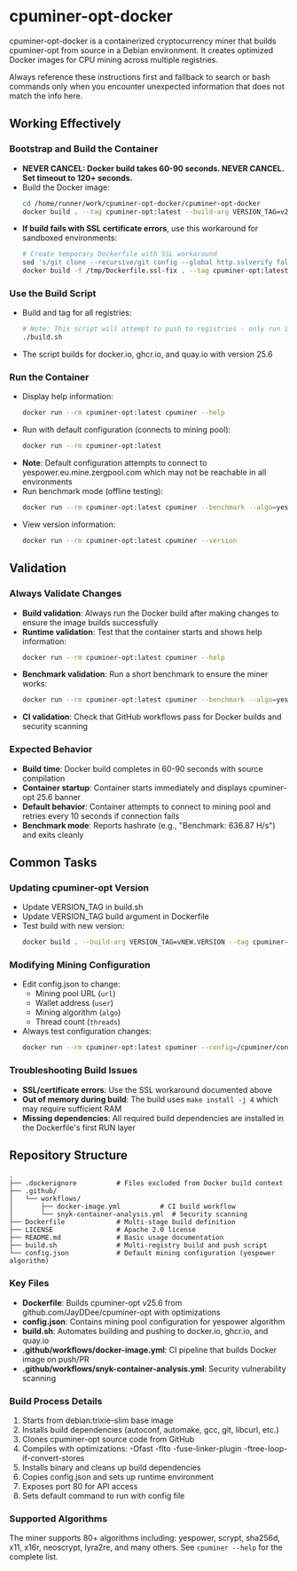 # cpuminer-opt-docker

cpuminer-opt-docker is a containerized cryptocurrency miner that builds cpuminer-opt from source in a Debian environment. It creates optimized Docker images for CPU mining across multiple registries.

Always reference these instructions first and fallback to search or bash commands only when you encounter unexpected information that does not match the info here.

## Working Effectively

### Bootstrap and Build the Container
- **NEVER CANCEL: Docker build takes 60-90 seconds. NEVER CANCEL. Set timeout to 120+ seconds.**
- Build the Docker image:
  ```bash
  cd /home/runner/work/cpuminer-opt-docker/cpuminer-opt-docker
  docker build . --tag cpuminer-opt:latest --build-arg VERSION_TAG=v25.6
  ```
- **If build fails with SSL certificate errors**, use this workaround for sandboxed environments:
  ```bash
  # Create temporary Dockerfile with SSL workaround
  sed 's/git clone --recursive/git config --global http.sslverify false \&\& git clone --recursive/' Dockerfile > /tmp/Dockerfile.ssl-fix
  docker build -f /tmp/Dockerfile.ssl-fix . --tag cpuminer-opt:latest --build-arg VERSION_TAG=v25.6
  ```

### Use the Build Script
- Build and tag for all registries:
  ```bash
  # Note: This script will attempt to push to registries - only run if you have push access
  ./build.sh
  ```
- The script builds for docker.io, ghcr.io, and quay.io with version 25.6

### Run the Container
- Display help information:
  ```bash
  docker run --rm cpuminer-opt:latest cpuminer --help
  ```
- Run with default configuration (connects to mining pool):
  ```bash
  docker run --rm cpuminer-opt:latest
  ```
- **Note**: Default configuration attempts to connect to yespower.eu.mine.zergpool.com which may not be reachable in all environments
- Run benchmark mode (offline testing):
  ```bash
  docker run --rm cpuminer-opt:latest cpuminer --benchmark --algo=yespower --time-limit=10
  ```
- View version information:
  ```bash
  docker run --rm cpuminer-opt:latest cpuminer --version
  ```

## Validation

### Always Validate Changes
- **Build validation**: Always run the Docker build after making changes to ensure the image builds successfully
- **Runtime validation**: Test that the container starts and shows help information:
  ```bash
  docker run --rm cpuminer-opt:latest cpuminer --help
  ```
- **Benchmark validation**: Run a short benchmark to ensure the miner works:
  ```bash
  docker run --rm cpuminer-opt:latest cpuminer --benchmark --algo=yespower --time-limit=5
  ```
- **CI validation**: Check that GitHub workflows pass for Docker builds and security scanning

### Expected Behavior
- **Build time**: Docker build completes in 60-90 seconds with source compilation
- **Container startup**: Container starts immediately and displays cpuminer-opt 25.6 banner
- **Default behavior**: Container attempts to connect to mining pool and retries every 10 seconds if connection fails
- **Benchmark mode**: Reports hashrate (e.g., "Benchmark: 636.87 H/s") and exits cleanly

## Common Tasks

### Updating cpuminer-opt Version
- Update VERSION_TAG in build.sh
- Update VERSION_TAG build argument in Dockerfile
- Test build with new version:
  ```bash
  docker build . --build-arg VERSION_TAG=vNEW.VERSION --tag cpuminer-opt:test
  ```

### Modifying Mining Configuration
- Edit config.json to change:
  - Mining pool URL (`url`)
  - Wallet address (`user`) 
  - Mining algorithm (`algo`)
  - Thread count (`threads`)
- Always test configuration changes:
  ```bash
  docker run --rm cpuminer-opt:latest cpuminer --config=/cpuminer/config.json --time-limit=10
  ```

### Troubleshooting Build Issues
- **SSL/certificate errors**: Use the SSL workaround documented above
- **Out of memory during build**: The build uses `make install -j 4` which may require sufficient RAM
- **Missing dependencies**: All required build dependencies are installed in the Dockerfile's first RUN layer

## Repository Structure

```
.
├── .dockerignore          # Files excluded from Docker build context
├── .github/
│   └── workflows/
│       ├── docker-image.yml          # CI build workflow
│       └── snyk-container-analysis.yml  # Security scanning
├── Dockerfile             # Multi-stage build definition
├── LICENSE                # Apache 2.0 license
├── README.md              # Basic usage documentation  
├── build.sh               # Multi-registry build and push script
└── config.json            # Default mining configuration (yespower algorithm)
```

### Key Files
- **Dockerfile**: Builds cpuminer-opt v25.6 from github.com/JayDDee/cpuminer-opt with optimizations
- **config.json**: Contains mining pool configuration for yespower algorithm
- **build.sh**: Automates building and pushing to docker.io, ghcr.io, and quay.io
- **.github/workflows/docker-image.yml**: CI pipeline that builds Docker image on push/PR
- **.github/workflows/snyk-container-analysis.yml**: Security vulnerability scanning

### Build Process Details
1. Starts from debian:trixie-slim base image
2. Installs build dependencies (autoconf, automake, gcc, git, libcurl, etc.)
3. Clones cpuminer-opt source code from GitHub
4. Compiles with optimizations: -Ofast -flto -fuse-linker-plugin -ftree-loop-if-convert-stores
5. Installs binary and cleans up build dependencies
6. Copies config.json and sets up runtime environment
7. Exposes port 80 for API access
8. Sets default command to run with config file

### Supported Algorithms
The miner supports 80+ algorithms including: yespower, scrypt, sha256d, x11, x16r, neoscrypt, lyra2re, and many others. See `cpuminer --help` for the complete list.
